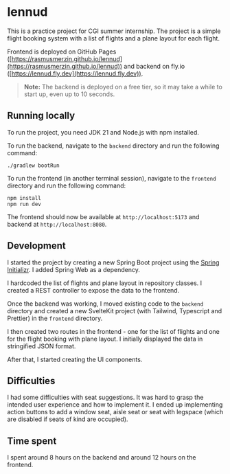 # lennud

This is a practice project for CGI summer internship. The project is a simple
flight booking system with a list of flights and a plane layout for each flight.

Frontend is deployed on GitHub Pages
([https://rasmusmerzin.github.io/lennud](https://rasmusmerzin.github.io/lennud))
and backend on fly.io ([https://lennud.fly.dev](https://lennud.fly.dev)).

> **Note:** The backend is deployed on a free tier, so it may take a while to
> start up, even up to 10 seconds.

## Running locally

To run the project, you need JDK 21 and Node.js with npm installed.

To run the backend, navigate to the `backend` directory and run the following
command:

```
./gradlew bootRun
```

To run the frontend (in another terminal session), navigate to the `frontend`
directory and run the following command:

```
npm install
npm run dev
```

The frontend should now be available at `http://localhost:5173` and backend at
`http://localhost:8080`.

## Development

I started the project by creating a new Spring Boot project using the
[Spring Initializr](https://start.spring.io). I added Spring Web as a
dependency.

I hardcoded the list of flights and plane layout in repository classes. I
created a REST controller to expose the data to the frontend.

Once the backend was working, I moved existing code to the `backend` directory
and created a new SvelteKit project (with Tailwind, Typescript and Prettier) in
the `frontend` directory.

I then created two routes in the frontend - one for the list of flights and one
for the flight booking with plane layout. I initially displayed the data in
stringified JSON format.

After that, I started creating the UI components.

## Difficulties

I had some difficulties with seat suggestions. It was hard to grasp the intended
user experience and how to implement it. I ended up implementing action buttons
to add a window seat, aisle seat or seat with legspace (which are disabled if
seats of kind are occupied).

## Time spent

I spent around 8 hours on the backend and around 12 hours on the frontend.
